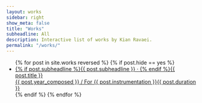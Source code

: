 ```yaml
---
layout: works
sidebar: right
show_meta: false
title: "Works"
subheadline: All
description: Interactive list of works by Kian Ravaei.
permalink: "/works/"
---
```

<ul class="side-nav">
    {% for post in site.works reversed %}
    {% if post.hide == yes %}
    <li><a class="new" href="{{ site.url }}{{ site.baseurl }}{{ post.url }}">{% if post.subheadline %}{{ post.subheadline }} &middot; {% endif %}<span class="works-list-titles">{{ post.title }}</span><br><span class="works-list-descriptions">{{ post.year_composed }} / For {{ post.instrumentation }}</span><span class="works-list-duration">{{ post.duration }}</span></a></li>
    {% endif %}
{% endfor %}
</ul>

<!-- headphone icon if it has a recording -->
<!-- {% if post.youtube or post.soundcloud %}<span class="recording-available"><i class="fa fa-headphones"></i>&nbsp;</span>{% endif %} -->